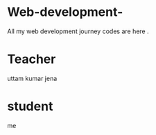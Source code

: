 # Web-development-
All my web development journey codes are here .
# Teacher
uttam kumar jena

# student 
me 